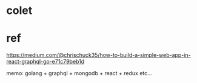 # colet

# ref
https://medium.com/@chrischuck35/how-to-build-a-simple-web-app-in-react-graphql-go-e71c79beb1d

memo: golang + graphql + mongodb + react + redux etc...
